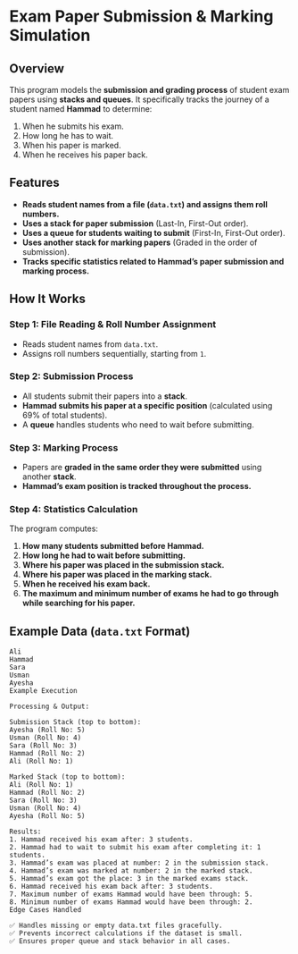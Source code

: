 # Exam Paper Submission & Marking Simulation

## Overview
This program models the **submission and grading process** of student exam papers using **stacks and queues**. It specifically tracks the journey of a student named **Hammad** to determine:
1. When he submits his exam.
2. How long he has to wait.
3. When his paper is marked.
4. When he receives his paper back.

## Features
- **Reads student names from a file (`data.txt`) and assigns them roll numbers.**
- **Uses a stack for paper submission** (Last-In, First-Out order).
- **Uses a queue for students waiting to submit** (First-In, First-Out order).
- **Uses another stack for marking papers** (Graded in the order of submission).
- **Tracks specific statistics related to Hammad’s paper submission and marking process.**

## How It Works
### **Step 1: File Reading & Roll Number Assignment**
- Reads student names from `data.txt`.
- Assigns roll numbers sequentially, starting from `1`.

### **Step 2: Submission Process**
- All students submit their papers into a **stack**.
- **Hammad submits his paper at a specific position** (calculated using 69% of total students).
- A **queue** handles students who need to wait before submitting.

### **Step 3: Marking Process**
- Papers are **graded in the same order they were submitted** using another **stack**.
- **Hammad’s exam position is tracked throughout the process.**

### **Step 4: Statistics Calculation**
The program computes:
1. **How many students submitted before Hammad.**
2. **How long he had to wait before submitting.**
3. **Where his paper was placed in the submission stack.**
4. **Where his paper was placed in the marking stack.**
5. **When he received his exam back.**
6. **The maximum and minimum number of exams he had to go through while searching for his paper.**

## **Example Data (`data.txt` Format)**
```plaintext
Ali
Hammad
Sara
Usman
Ayesha
Example Execution

Processing & Output:

Submission Stack (top to bottom):
Ayesha (Roll No: 5)
Usman (Roll No: 4)
Sara (Roll No: 3)
Hammad (Roll No: 2)
Ali (Roll No: 1)

Marked Stack (top to bottom):
Ali (Roll No: 1)
Hammad (Roll No: 2)
Sara (Roll No: 3)
Usman (Roll No: 4)
Ayesha (Roll No: 5)

Results:
1. Hammad received his exam after: 3 students.
2. Hammad had to wait to submit his exam after completing it: 1 students.
3. Hammad’s exam was placed at number: 2 in the submission stack.
4. Hammad’s exam was marked at number: 2 in the marked stack.
5. Hammad’s exam got the place: 3 in the marked exams stack.
6. Hammad received his exam back after: 3 students.
7. Maximum number of exams Hammad would have been through: 5.
8. Minimum number of exams Hammad would have been through: 2.
Edge Cases Handled

✅ Handles missing or empty data.txt files gracefully.
✅ Prevents incorrect calculations if the dataset is small.
✅ Ensures proper queue and stack behavior in all cases.